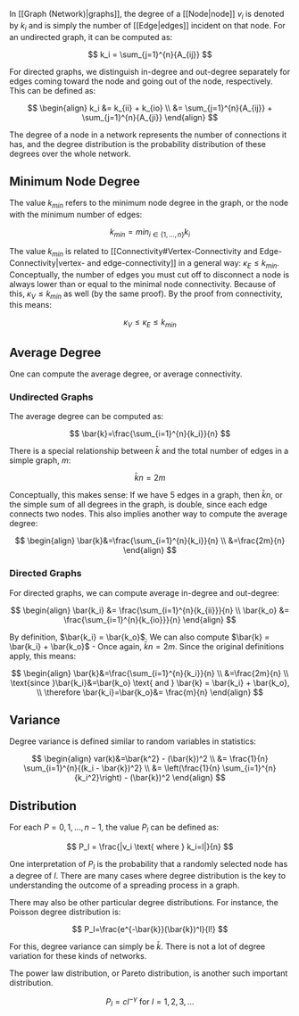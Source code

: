 In [[Graph (Network)|graphs]], the degree of a [[Node|node]] $v_i$ is denoted by $k_i$ and is simply the number of [[Edge|edges]] incident on that node. For an undirected graph, it can be computed as:

$$
k_i = \sum_{j=1}^{n}{A_{ij}}
$$

For directed graphs, we distinguish in-degree and out-degree separately for edges coming toward the node and going out of the node, respectively. This can be defined as:

$$
\begin{align}
k_i &= k_{ii} + k_{io} \\
&= \sum_{j=1}^{n}{A_{ij}} + \sum_{j=1}^{n}{A_{ji}}
\end{align}
$$

The degree of a node in a network represents the number of connections it has, and the degree distribution is the probability distribution of these degrees over the whole network.

## Minimum Node Degree

The value $k_{min}$ refers to the minimum node degree in the graph, or the node with the minimum number of edges:

$$
k_{min} = min_{i\in\{1, ..., n\}}{k_i}
$$

The value $k_{min}$ is related to [[Connectivity#Vertex-Connectivity and Edge-Connectivity|vertex- and edge-connectivity]] in a general way: $\kappa_E\leq k_{min}$. Conceptually, the number of edges you must cut off to disconnect a node is always lower than or equal to the minimal node connectivity. Because of this, $\kappa_V\leq k_{min}$ as well (by the same proof). By the proof from connectivity, this means:

$$
\kappa_V \leq \kappa_E \leq k_{min}
$$
## Average Degree

One can compute the average degree, or average connectivity.

### Undirected Graphs

The average degree can be computed as:

$$
\bar{k}=\frac{\sum_{i=1}^{n}{k_i}}{n}
$$

There is a special relationship between $\bar{k}$ and the total number of edges in a simple graph, $m$:

$$
\bar{k}n = 2m
$$

Conceptually, this makes sense: If we have $5$ edges in a graph, then $\bar{k}n$, or the simple sum of all degrees in the graph, is double, since each edge connects two nodes. This also implies another way to compute the average degree:

$$
\begin{align}
\bar{k}&=\frac{\sum_{i=1}^{n}{k_i}}{n} \\
&=\frac{2m}{n}
\end{align}
$$

### Directed Graphs

For directed graphs, we can compute average in-degree and out-degree:

$$
\begin{align}
\bar{k_i} &= \frac{\sum_{i=1}^{n}{k_{ii}}}{n} \\
\bar{k_o} &= \frac{\sum_{i=1}^{n}{k_{io}}}{n}
\end{align}
$$

By definition, $\bar{k_i} = \bar{k_o}$. We can also compute $\bar{k} = \bar{k_i} + \bar{k_o}$ - Once again, $\bar{k}n = 2m$. Since the original definitions apply, this means:

$$
\begin{align}
\bar{k}&=\frac{\sum_{i=1}^{n}{k_i}}{n} \\
&=\frac{2m}{n} \\
\text{since }\bar{k_i}&=\bar{k_o} \text{ and } \bar{k} = \bar{k_i} + \bar{k_o}, \\
\therefore \bar{k_i}=\bar{k_o}&= \frac{m}{n}
\end{align}
$$

## Variance

Degree variance is defined similar to random variables in statistics:

$$
\begin{align}
var(k)&=\bar{k^2} - (\bar{k})^2 \\
&= \frac{1}{n} \sum_{i=1}^{n}{(k_i - \bar{k})^2} \\
&= \left(\frac{1}{n} \sum_{i=1}^{n}{k_i^2}\right) - (\bar{k})^2
\end{align}
$$

## Distribution

For each $P=0, 1, ..., n-1$, the value $P_l$ can be defined as:

$$
P_l = \frac{|v_i \text{ where } k_i=l|}{n}
$$

One interpretation of $P_l$ is the probability that a randomly selected node has a degree of $l$. There are many cases where degree distribution is the key to understanding the outcome of a spreading process in a graph.

There may also be other particular degree distributions. For instance, the Poisson degree distribution is:

$$
P_l=\frac{e^{-\bar{k}}(\bar{k})^l}{l!}
$$

For this, degree variance can simply be $\bar{k}$. There is not a lot of degree variation for these kinds of networks.

The power law distribution, or Pareto distribution, is another such important distribution.

$$
P_l = cl^{-\gamma} \text{ for } l=1,2,3,...
$$

